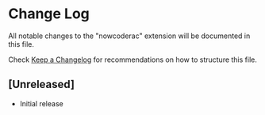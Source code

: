 # Change Log

All notable changes to the "nowcoderac" extension will be documented in this file.

Check [Keep a Changelog](http://keepachangelog.com/) for recommendations on how to structure this file.

## [Unreleased]

- Initial release